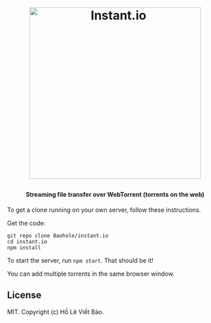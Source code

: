 <h1 align="center">

  <a href="https://webtorrent.io"><img src="https://instant.io/logo.svg" alt="Instant.io" width="400"></a>
  <br>
</h1>

<h4 align="center">Streaming file transfer over WebTorrent (torrents on the web)</h4>


To get a clone running on your own server, follow these instructions.

Get the code:

```
git repo clone Baohole/instant.io
cd instant.io
npm install
```


To start the server, run `npm start`. That should be it!

You can add multiple torrents in the same browser window.

## License

MIT. Copyright (c) Hồ Lê Viết Bảo.

